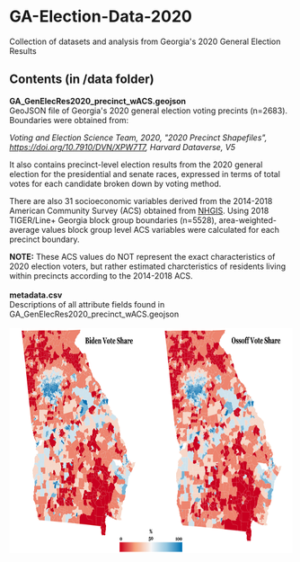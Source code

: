 # GA-Election-Data-2020
Collection of datasets and analysis from Georgia's 2020 General Election Results

## Contents (in /data folder)
**GA_GenElecRes2020_precinct_wACS.geojson**<br />
GeoJSON file of Georgia's 2020 general election voting precints (n=2683). Boundaries were obtained from: 

*Voting and Election Science Team, 2020, "2020 Precinct Shapefiles", https://doi.org/10.7910/DVN/XPW7T7, Harvard Dataverse, V5*

It also contains precinct-level election results from the 2020 general election for the presidential and senate races, expressed in terms of total votes for each candidate broken down by voting method.

There are also 31 socioeconomic variables derived from the 2014-2018 American Community Survey (ACS) obtained from [NHGIS](https://www.nhgis.org/). Using 2018 TIGER/Line+ Georgia block group boundaries (n=5528), area-weighted-average values block group level ACS variables were calculated for each precinct boundary. 

**NOTE:** These ACS values do NOT represent the exact characteristics of 2020 election voters, but rather estimated charcteristics of residents living within precincts according to the 2014-2018 ACS.
<br/><br/>
**metadata.csv**<br />
Descriptions of all attribute fields found in GA_GenElecRes2020_precinct_wACS.geojson
<br/><br/>
<img src="./img/GA_BGE2020_BidenOssoffPct.jpg" width="800" height = "400">

